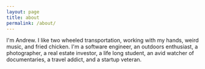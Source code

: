 ```yaml
---
layout: page
title: about
permalink: /about/
---
```


I'm Andrew. I like two wheeled transportation, working with my hands, weird music, and fried chicken. I'm a software engineer, an outdoors enthusiast, a photographer, a real estate investor, a life long student, an avid watcher of documentaries, a travel addict, and a startup veteran.
